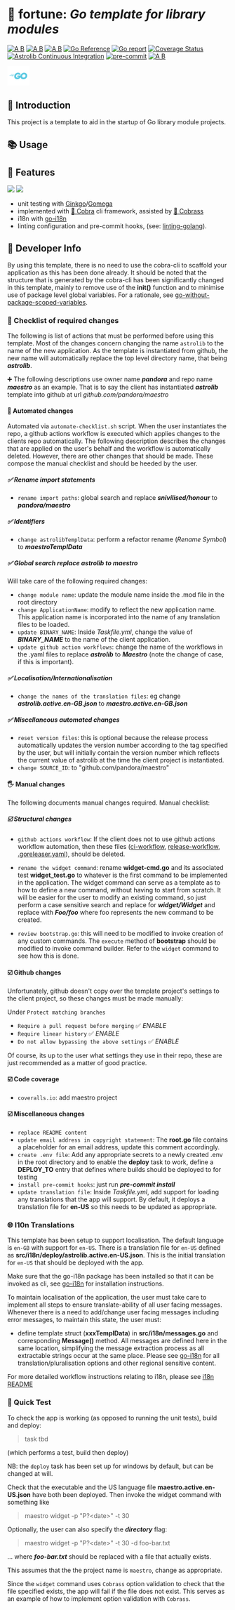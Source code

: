 # 🌟 fortune: ___Go template for library modules___

[![A B](https://img.shields.io/badge/branching-commonflow-informational?style=flat)](https://commonflow.org)
[![A B](https://img.shields.io/badge/merge-rebase-informational?style=flat)](https://git-scm.com/book/en/v2/Git-Branching-Rebasing)
[![A B](https://img.shields.io/badge/branch%20history-linear-blue?style=flat)](https://docs.github.com/en/repositories/configuring-branches-and-merges-in-your-repository/defining-the-mergeability-of-pull-requests/managing-a-branch-protection-rule)
[![Go Reference](https://pkg.go.dev/badge/github.com/snivilised/fortune.svg)](https://pkg.go.dev/github.com/snivilised/fortune)
[![Go report](https://goreportcard.com/badge/github.com/snivilised/fortune)](https://goreportcard.com/report/github.com/snivilised/fortune)
[![Coverage Status](https://coveralls.io/repos/github/snivilised/fortune/badge.svg?branch=main)](https://coveralls.io/github/snivilised/fortune?branch=main&kill_cache=1)
[![Astrolib Continuous Integration](https://github.com/snivilised/fortune/actions/workflows/ci-workflow.yml/badge.svg)](https://github.com/snivilised/fortune/actions/workflows/ci-workflow.yml)
[![pre-commit](https://img.shields.io/badge/pre--commit-enabled-brightgreen?logo=pre-commit&logoColor=white)](https://github.com/pre-commit/pre-commit)
[![A B](https://img.shields.io/badge/commit-conventional-commits?style=flat)](https://www.conventionalcommits.org/)

<!-- MD013/Line Length -->
<!-- MarkDownLint-disable MD013 -->

<!-- MD014/commands-show-output: Dollar signs used before commands without showing output mark down lint -->
<!-- MarkDownLint-disable MD014 -->

<!-- MD033/no-inline-html: Inline HTML -->
<!-- MarkDownLint-disable MD033 -->

<!-- MD040/fenced-code-language: Fenced code blocks should have a language specified -->
<!-- MarkDownLint-disable MD040 -->

<!-- MD028/no-blanks-blockquote: Blank line inside blockquote -->
<!-- MarkDownLint-disable MD028 -->

<p align="left">
  <a href="https://go.dev"><img src="resources/images/go-logo-light-blue.png" width="50" /></a>
</p>

## 🔰 Introduction

This project is a template to aid in the startup of Go library module projects.

## 📚 Usage

## 🎀 Features

<p align="left">
  <a href="https://onsi.github.io/ginkgo/"><img src="https://onsi.github.io/ginkgo/images/ginkgo.png" width="100" /></a>
  <a href="https://onsi.github.io/gomega/"><img src="https://onsi.github.io/gomega/images/gomega.png" width="100" /></a>
</p>

+ unit testing with [Ginkgo](https://onsi.github.io/ginkgo/)/[Gomega](https://onsi.github.io/gomega/)
+ implemented with [🐍 Cobra](https://cobra.dev/) cli framework, assisted by [🐲 Cobrass](https://github.com/snivilised/cobrass)
+ i18n with [go-i18n](https://github.com/nicksnyder/go-i18n)
+ linting configuration and pre-commit hooks, (see: [linting-golang](https://freshman.tech/linting-golang/)).

## 🔨 Developer Info

By using this template, there is no need to use the cobra-cli to scaffold your application as this has been done already. It should be noted that the structure that is generated by the cobra-cli has been significantly changed in this template, mainly to remove use of the __init()__ function and to minimise use of package level global variables. For a rationale, see [go-without-package-scoped-variables](https://dave.cheney.net/2017/06/11/go-without-package-scoped-variables).

### 📝 Checklist of required changes

The following is list of actions that must be performed before using this template. Most of the changes concern changing the name `astrolib` to the name of the new application. As the template is instantiated from github, the new name will automatically replace the top level directory name, that being ___astrolib___.

➕ The following descriptions use owner name ___pandora___ and repo name ___maestro___ as an example. That is to say the client has instantiated ___astrolib___ template into github at url _github.com/pandora/maestro_

#### 🤖 Automated changes

Automated via `automate-checklist.sh` script. When the user instantiates the repo, a github actions workflow is executed which applies changes to the clients repo automatically. The following description describes the changes that are applied on the user's behalf and the workflow is automatically deleted. However, there are other changes that should be made. These compose the manual checklist and should be heeded by the user.

##### ✅ Rename import statements

+ `rename import paths`: global search and replace ___snivilised/honour___ to ___pandora/maestro___

##### ✅ Identifiers

+ `change astrolibTemplData`: perform a refactor rename (_Rename Symbol_) to ___maestroTemplData___

##### ✅ Global search replace astrolib to maestro

Will take care of the following required changes:

+ `change module name`: update the module name inside the .mod file in the root directory
+ `change ApplicationName`: modify to reflect the new application name. This application name is incorporated into the name of any translation files to be loaded.
+ `update BINARY_NAME`: Inside _Taskfile.yml_, change the value of ___BINARY_NAME___ to the name of the client application.
+ `update github action workflows`: change the name of the workflows in the .yaml files to replace ___astrolib___ to ___Maestro___ (note the change of case, if this is important).

##### ✅ Localisation/Internationalisation

+ `change the names of the translation files`: eg change ___astrolib.active.en-GB.json___ to ___maestro.active.en-GB.json___

##### ✅ Miscellaneous automated changes

+ `reset version files`: this is optional because the release process automatically updates the version number according to the tag specified by the user, but will initially contain the version number which reflects the current value of astrolib at the time the client project is instantiated.
+ `change SOURCE_ID`: to "github.com/pandora/maestro"

#### 🖐 Manual changes

The following documents manual changes required. Manual checklist:

##### ☑️ Structural changes

+ `github actions workflow`: If the client does not to use github actions workflow automation, then these files ([ci-workflow](.github/workflows/ci-workflow.yml), [release-workflow](.github/workflows/release-workflow.yml), [.goreleaser.yaml](./.goreleaser.yaml)), should be deleted.

+ `rename the widget command`: rename __widget-cmd.go__ and its associated test __widget_test.go__ to whatever is the first command to be implemented in the application. The widget command can serve as a template as to how to define a new command, without having to start from scratch. It will be easier for the user to modify an existing command, so just perform a case sensitive search and replace for ___widget/Widget___ and replace with ___Foo/foo___ where foo represents the new command to be created.

+ `review bootstrap.go`: this will need to be modified to invoke creation of any custom commands. The `execute` method of __bootstrap__ should be modified to invoke command builder. Refer to the `widget` command to see how this is done.

#### ☑️ Github changes

Unfortunately, github doesn't copy over the template project's settings to the client project, so these changes must be made manually:

Under `Protect matching branches`

+ `Require a pull request before merging` ✅ _ENABLE_
+ `Require linear history` ✅ _ENABLE_
+ `Do not allow bypassing the above settings` ✅ _ENABLE_

Of course, its up to the user what settings they use in their repo, these are just recommended as a matter of good practice.

#### ☑️ Code coverage

+ `coveralls.io`: add maestro project

#### ☑️ Miscellaneous changes

+ `replace README content`
+ `update email address in copyright statement`: The __root.go__ file contains a placeholder for an email address, update this comment accordingly.
+ `create .env file`: Add any appropriate secrets to a newly created .env in the root directory and to enable the __deploy__ task to work, define a __DEPLOY_TO__ entry that defines where builds should be deployed to for testing
+ `install pre-commit hooks`: just run ___pre-commit install___
+ `update translation file`: Inside _Taskfile.yml_, add support for loading any translations that the app will support. By default, it deploys a translation file for __en-US__ so this needs to be updated as appropriate.

### 🌐 l10n Translations

This template has been setup to support localisation. The default language is `en-GB` with support for `en-US`. There is a translation file for `en-US` defined as __src/i18n/deploy/astrolib.active.en-US.json__. This is the initial translation for `en-US` that should be deployed with the app.

Make sure that the go-i18n package has been installed so that it can be invoked as cli, see [go-i18n](https://github.com/nicksnyder/go-i18n) for installation instructions.

To maintain localisation of the application, the user must take care to implement all steps to ensure translate-ability of all user facing messages. Whenever there is a need to add/change user facing messages including error messages, to maintain this state, the user must:

+ define template struct (__xxxTemplData__) in __src/i18n/messages.go__ and corresponding __Message()__ method. All messages are defined here in the same location, simplifying the message extraction process as all extractable strings occur at the same place. Please see [go-i18n](https://github.com/nicksnyder/go-i18n) for all translation/pluralisation options and other regional sensitive content.

For more detailed workflow instructions relating to i18n, please see [i18n README](./resources/doc/i18n-README.md)

### 🧪 Quick Test

To check the app is working (as opposed to running the unit tests), build and deploy:

> task tbd

(which performs a test, build then deploy)

NB: the `deploy` task has been set up for windows by default, but can be changed at will.

Check that the executable and the US language file __maestro.active.en-US.json__ have both been deployed. Then invoke the widget command with something like

> maestro widget -p "P?\<date\>" -t 30

Optionally, the user can also specify the ___directory___ flag:

> maestro widget -p "P?\<date\>" -t 30 -d foo-bar.txt

... where ___foo-bar.txt___ should be replaced with a file that actually exists.

This assumes that the the project name is `maestro`, change as appropriate.

Since the `widget` command uses `Cobrass` option validation to check that the file specified exists, the app will fail if the file does not exist. This serves as an example of how to implement option validation with `Cobrass`.
